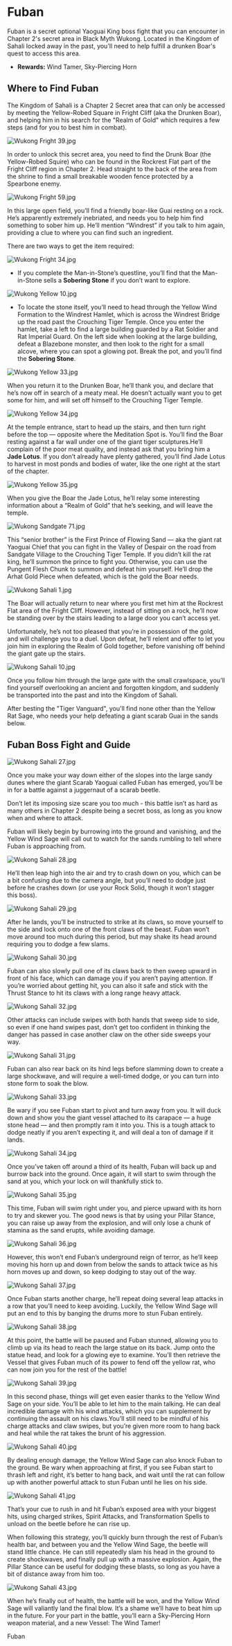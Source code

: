 # Fuban

Fuban is a secret optional Yaoguai King boss fight that you can encounter in Chapter 2's secret area in Black Myth Wukong. Located in the Kingdom of Sahali locked away in the past, you'll need to help fulfill a drunken Boar's quest to access this area. 

  * **Rewards:** Wind Tamer, Sky-Piercing Horn

## Where to Find Fuban

The Kingdom of Sahali is a Chapter 2 Secret area that can only be accessed by meeting the Yellow-Robed Square in Fright Cliff (aka the Drunken Boar), and helping him in his search for the "Realm of Gold" which requires a few steps (and for you to best him in combat). 

![Wukong Fright 39.jpg](https://oyster.ignimgs.com/mediawiki/apis.ign.com/black-myth-wukong/7/7e/Wukong_Fright_39.jpg)

In order to unlock this secret area, you need to find the Drunk Boar (the Yellow-Robed Squire) who can be found in the Rockrest Flat part of the Fright Cliff region in Chapter 2. Head straight to the back of the area from the shrine to find a small breakable wooden fence protected by a Spearbone enemy. 

![Wukong Fright 59.jpg](https://oyster.ignimgs.com/mediawiki/apis.ign.com/black-myth-wukong/8/8c/Wukong_Fright_59.jpg)

In this large open field, you’ll find a friendly boar-like Guai resting on a rock. He’s apparently extremely inebriated, and needs you to help him find something to sober him up. He’ll mention “Windrest” if you talk to him again, providing a clue to where you can find such an ingredient. 

There are two ways to get the item required: 

![Wukong Fright 34.jpg](https://oyster.ignimgs.com/mediawiki/apis.ign.com/black-myth-wukong/c/c1/Wukong_Fright_34.jpg)

  * If you complete the Man-in-Stone’s questline, you’ll find that the Man-in-Stone sells a **Sobering Stone** if you don’t want to explore.

![Wukong Yellow 10.jpg](https://oyster.ignimgs.com/mediawiki/apis.ign.com/black-myth-wukong/1/13/Wukong_Yellow_10.jpg)

  * To locate the stone itself, you’ll need to head through the Yellow Wind Formation to the Windrest Hamlet, which is across the Windrest Bridge up the road past the Crouching Tiger Temple. Once you enter the hamlet, take a left to find a large building guarded by a Rat Soldier and Rat Imperial Guard. On the left side when looking at the large building, defeat a Blazebone monster, and then look to the right for a small alcove, where you can spot a glowing pot. Break the pot, and you’ll find the **Sobering Stone**.

![Wukong Yellow 33.jpg](https://oyster.ignimgs.com/mediawiki/apis.ign.com/black-myth-wukong/5/55/Wukong_Yellow_33.jpg)

When you return it to the Drunken Boar, he’ll thank you, and declare that he’s now off in search of a meaty meal. He doesn’t actually want you to get some for him, and will set off himself to the Crouching Tiger Temple. 

![Wukong Yellow 34.jpg](https://oyster.ignimgs.com/mediawiki/apis.ign.com/black-myth-wukong/4/4f/Wukong_Yellow_34.jpg)

At the temple entrance, start to head up the stairs, and then turn right before the top — opposite where the Meditation Spot is. You’ll find the Boar resting against a far wall under one of the giant tiger sculptures.He’ll complain of the poor meat quality, and instead ask that you bring him a **Jade Lotus**. If you don’t already have plenty gathered, you’ll find Jade Lotus to harvest in most ponds and bodies of water, like the one right at the start of the chapter. 

![Wukong Yellow 35.jpg](https://oyster.ignimgs.com/mediawiki/apis.ign.com/black-myth-wukong/7/7b/Wukong_Yellow_35.jpg)

When you give the Boar the Jade Lotus, he’ll relay some interesting information about a “Realm of Gold” that he’s seeking, and will leave the temple. 

![Wukong Sandgate 71.jpg](https://oyster.ignimgs.com/mediawiki/apis.ign.com/black-myth-wukong/9/94/Wukong_Sandgate_71.jpg)

This “senior brother” is the First Prince of Flowing Sand — aka the giant rat Yaoguai Chief that you can fight in the Valley of Despair on the road from Sandgate Village to the Crouching Tiger Temple. If you didn’t kill the rat king, he’ll summon the prince to fight you. Otherwise, you can use the Pungent Flesh Chunk to summon and defeat him yourself. He’ll drop the Arhat Gold Piece when defeated, which is the gold the Boar needs. 

![Wukong Sahali 1.jpg](https://oyster.ignimgs.com/mediawiki/apis.ign.com/black-myth-wukong/a/ae/Wukong_Sahali_1.jpg)

The Boar will actually return to near where you first met him at the Rockrest Flat area of the Fright Cliff. However, instead of sitting on a rock, he’ll now be standing over by the stairs leading to a large door you can’t access yet. 

Unfortunately, he’s not too pleased that you’re in possession of the gold, and will challenge you to a duel. Upon defeat, he’ll relent and offer to let you join him in exploring the Realm of Gold together, before vanishing off behind the giant gate up the stairs. 

![Wukong Sahali 10.jpg](https://oyster.ignimgs.com/mediawiki/apis.ign.com/black-myth-wukong/7/7b/Wukong_Sahali_10.jpg)

Once you follow him through the large gate with the small crawlspace, you’ll find yourself overlooking an ancient and forgotten kingdom, and suddenly be transported into the past and into the Kingdom of Sahali. 

After besting the "Tiger Vanguard", you'll find none other than the Yellow Rat Sage, who needs your help defeating a giant scarab Guai in the sands below. 

## Fuban Boss Fight and Guide

![Wukong Sahali 27.jpg](https://oyster.ignimgs.com/mediawiki/apis.ign.com/black-myth-wukong/4/43/Wukong_Sahali_27.jpg)

Once you make your way down either of the slopes into the large sandy dunes where the giant Scarab Yaoguai called Fuban has emerged, you’ll be in for a battle against a juggernaut of a scarab beetle. 

Don’t let its imposing size scare you too much - this battle isn’t as hard as many others in Chapter 2 despite being a secret boss, as long as you know when and where to attack. 

Fuban will likely begin by burrowing into the ground and vanishing, and the Yellow Wind Sage will call out to watch for the sands rumbling to tell where Fuban is approaching from. 

![Wukong Sahali 28.jpg](https://oyster.ignimgs.com/mediawiki/apis.ign.com/black-myth-wukong/6/65/Wukong_Sahali_28.jpg)

He’ll then leap high into the air and try to crash down on you, which can be a bit confusing due to the camera angle, but you’ll need to dodge just before he crashes down (or use your Rock Solid, though it won’t stagger this boss). 

![Wukong Sahali 29.jpg](https://oyster.ignimgs.com/mediawiki/apis.ign.com/black-myth-wukong/c/c0/Wukong_Sahali_29.jpg)

After he lands, you’ll be instructed to strike at its claws, so move yourself to the side and lock onto one of the front claws of the beast. Fuban won’t move around too much during this period, but may shake its head around requiring you to dodge a few slams. 

![Wukong Sahali 30.jpg](https://oyster.ignimgs.com/mediawiki/apis.ign.com/black-myth-wukong/1/15/Wukong_Sahali_30.jpg)

Fuban can also slowly pull one of its claws back to then sweep upward in front of his face, which can damage you if you aren’t paying attention. If you’re worried about getting hit, you can also  it safe and stick with the Thrust Stance to hit its claws with a long range heavy attack. 

![Wukong Sahali 32.jpg](https://oyster.ignimgs.com/mediawiki/apis.ign.com/black-myth-wukong/c/ca/Wukong_Sahali_32.jpg)

Other attacks can include swipes with both hands that sweep side to side, so even if one hand swipes past, don’t get too confident in thinking the danger has passed in case another claw on the other side sweeps your way. 

![Wukong Sahali 31.jpg](https://oyster.ignimgs.com/mediawiki/apis.ign.com/black-myth-wukong/1/17/Wukong_Sahali_31.jpg)

Fuban can also rear back on its hind legs before slamming down to create a large shockwave, and will require a well-timed dodge, or you can turn into stone form to soak the blow. 

![Wukong Sahali 33.jpg](https://oyster.ignimgs.com/mediawiki/apis.ign.com/black-myth-wukong/9/9a/Wukong_Sahali_33.jpg)

Be wary if you see Fuban start to pivot and turn away from you. It will duck down and show you the giant vessel attached to its carapace — a huge stone head — and then promptly ram it into you. This is a tough attack to dodge neatly if you aren’t expecting it, and will deal a ton of damage if it lands. 

![Wukong Sahali 34.jpg](https://oyster.ignimgs.com/mediawiki/apis.ign.com/black-myth-wukong/e/e6/Wukong_Sahali_34.jpg)

Once you’ve taken off around a third of its health, Fuban will back up and burrow back into the ground. Once again, it will start to swim through the sand at you, which your lock on will thankfully stick to. 

![Wukong Sahali 35.jpg](https://oyster.ignimgs.com/mediawiki/apis.ign.com/black-myth-wukong/6/63/Wukong_Sahali_35.jpg)

This time, Fuban will swim right under you, and pierce upward with its horn to try and skewer you. The good news is that by using your Pillar Stance, you can raise up away from the explosion, and will only lose a chunk of stamina as the sand erupts, while avoiding damage. 

![Wukong Sahali 36.jpg](https://oyster.ignimgs.com/mediawiki/apis.ign.com/black-myth-wukong/9/96/Wukong_Sahali_36.jpg)

However, this won’t end Fuban’s underground reign of terror, as he’ll keep moving his horn up and down from below the sands to attack twice as his horn moves up and down, so keep dodging to stay out of the way. 

![Wukong Sahali 37.jpg](https://oyster.ignimgs.com/mediawiki/apis.ign.com/black-myth-wukong/9/92/Wukong_Sahali_37.jpg)

Once Fuban starts another charge, he’ll repeat doing several leap attacks in a row that you’ll need to keep avoiding. Luckily, the Yellow Wind Sage will put an end to this by banging the drums more to stun Fuban entirely. 

![Wukong Sahali 38.jpg](https://oyster.ignimgs.com/mediawiki/apis.ign.com/black-myth-wukong/f/f2/Wukong_Sahali_38.jpg)

At this point, the battle will be paused and Fuban stunned, allowing you to climb up via its head to reach the large statue on its back. Jump onto the statue head, and look for a glowing eye to examine. You’ll then retrieve the Vessel that gives Fuban much of its power to fend off the yellow rat, who can now join you for the rest of the battle! 

![Wukong Sahali 39.jpg](https://oyster.ignimgs.com/mediawiki/apis.ign.com/black-myth-wukong/9/92/Wukong_Sahali_39.jpg)

In this second phase, things will get even easier thanks to the Yellow Wind Sage on your side. You’ll be able to let him to the main talking. He can deal incredible damage with his wind attacks, which you can supplement by continuing the assault on his claws.You’ll still need to be mindful of his charge attacks and claw swipes, but you’re given more room to hang back and heal while the rat takes the brunt of his aggression. 

![Wukong Sahali 40.jpg](https://oyster.ignimgs.com/mediawiki/apis.ign.com/black-myth-wukong/1/1e/Wukong_Sahali_40.jpg)

By dealing enough damage, the Yellow Wind Sage can also knock Fuban to the ground. Be wary when approaching at first, if you see Fuban start to thrash left and right, it’s better to hang back, and wait until the rat can follow up with another powerful attack to stun Fuban until he lies on his side. 

![Wukong Sahali 41.jpg](https://oyster.ignimgs.com/mediawiki/apis.ign.com/black-myth-wukong/5/5b/Wukong_Sahali_41.jpg)

That’s your cue to rush in and hit Fuban’s exposed area with your biggest hits, using charged strikes, Spirit Attacks, and Transformation Spells to unload on the beetle before he can rise up. 

When following this strategy, you’ll quickly burn through the rest of Fuban’s health bar, and between you and the Yellow Wind Sage, the beetle will stand little chance. He can still repeatedly slam his head in the ground to create shockwaves, and finally pull up with a massive explosion. Again, the Pillar Stance can be useful for dodging these blasts, so long as you have a bit of distance away from him too. 

![Wukong Sahali 43.jpg](https://oyster.ignimgs.com/mediawiki/apis.ign.com/black-myth-wukong/5/5b/Wukong_Sahali_43.jpg)

When he’s finally out of health, the battle will be won, and the Yellow Wind Sage will valiantly land the final blow. It’s a shame we’ll have to beat him up in the future. For your part in the battle, you’ll earn a Sky-Piercing Horn weapon material, and a new Vessel: The Wind Tamer! 

Fuban